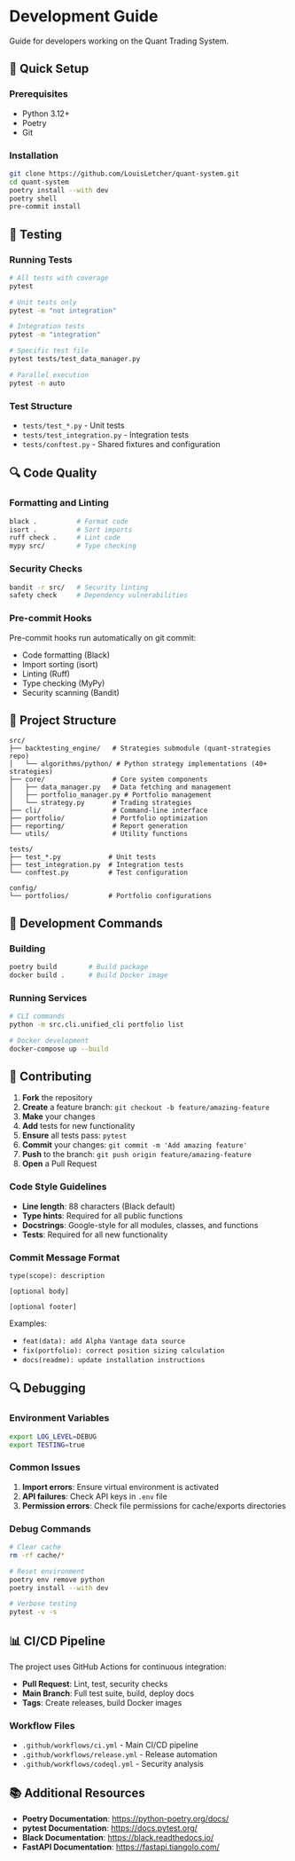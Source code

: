 # Development Guide

Guide for developers working on the Quant Trading System.

## 🚀 Quick Setup

### Prerequisites
- Python 3.12+
- Poetry
- Git

### Installation
```bash
git clone https://github.com/LouisLetcher/quant-system.git
cd quant-system
poetry install --with dev
poetry shell
pre-commit install
```

## 🧪 Testing

### Running Tests
```bash
# All tests with coverage
pytest

# Unit tests only
pytest -m "not integration"

# Integration tests
pytest -m "integration"

# Specific test file
pytest tests/test_data_manager.py

# Parallel execution
pytest -n auto
```

### Test Structure
- `tests/test_*.py` - Unit tests
- `tests/test_integration.py` - Integration tests
- `tests/conftest.py` - Shared fixtures and configuration

## 🔍 Code Quality

### Formatting and Linting
```bash
black .          # Format code
isort .          # Sort imports
ruff check .     # Lint code
mypy src/        # Type checking
```

### Security Checks
```bash
bandit -r src/   # Security linting
safety check     # Dependency vulnerabilities
```

### Pre-commit Hooks
Pre-commit hooks run automatically on git commit:
- Code formatting (Black)
- Import sorting (isort)
- Linting (Ruff)
- Type checking (MyPy)
- Security scanning (Bandit)

## 📁 Project Structure

```
src/
├── backtesting_engine/   # Strategies submodule (quant-strategies repo)
│   └── algorithms/python/ # Python strategy implementations (40+ strategies)
├── core/                 # Core system components
│   ├── data_manager.py   # Data fetching and management
│   ├── portfolio_manager.py # Portfolio management
│   └── strategy.py       # Trading strategies
├── cli/                  # Command-line interface
├── portfolio/            # Portfolio optimization
├── reporting/            # Report generation
└── utils/                # Utility functions

tests/
├── test_*.py            # Unit tests
├── test_integration.py  # Integration tests
└── conftest.py          # Test configuration

config/
└── portfolios/          # Portfolio configurations
```

## 🔧 Development Commands

### Building
```bash
poetry build        # Build package
docker build .      # Build Docker image
```

### Running Services
```bash
# CLI commands
python -m src.cli.unified_cli portfolio list

# Docker development
docker-compose up --build
```

## 📝 Contributing

1. **Fork** the repository
2. **Create** a feature branch: `git checkout -b feature/amazing-feature`
3. **Make** your changes
4. **Add** tests for new functionality
5. **Ensure** all tests pass: `pytest`
6. **Commit** your changes: `git commit -m 'Add amazing feature'`
7. **Push** to the branch: `git push origin feature/amazing-feature`
8. **Open** a Pull Request

### Code Style Guidelines
- **Line length**: 88 characters (Black default)
- **Type hints**: Required for all public functions
- **Docstrings**: Google-style for all modules, classes, and functions
- **Tests**: Required for all new functionality

### Commit Message Format
```
type(scope): description

[optional body]

[optional footer]
```

Examples:
- `feat(data): add Alpha Vantage data source`
- `fix(portfolio): correct position sizing calculation`
- `docs(readme): update installation instructions`

## 🔍 Debugging

### Environment Variables
```bash
export LOG_LEVEL=DEBUG
export TESTING=true
```

### Common Issues
1. **Import errors**: Ensure virtual environment is activated
2. **API failures**: Check API keys in `.env` file
3. **Permission errors**: Check file permissions for cache/exports directories

### Debug Commands
```bash
# Clear cache
rm -rf cache/*

# Reset environment
poetry env remove python
poetry install --with dev

# Verbose testing
pytest -v -s
```

## 📊 CI/CD Pipeline

The project uses GitHub Actions for continuous integration:

- **Pull Request**: Lint, test, security checks
- **Main Branch**: Full test suite, build, deploy docs
- **Tags**: Create releases, build Docker images

### Workflow Files
- `.github/workflows/ci.yml` - Main CI/CD pipeline
- `.github/workflows/release.yml` - Release automation
- `.github/workflows/codeql.yml` - Security analysis

## 📚 Additional Resources

- **Poetry Documentation**: https://python-poetry.org/docs/
- **pytest Documentation**: https://docs.pytest.org/
- **Black Documentation**: https://black.readthedocs.io/
- **FastAPI Documentation**: https://fastapi.tiangolo.com/
